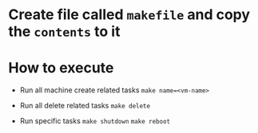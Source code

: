# Create file called `makefile` and copy the `contents` to it

# How to execute

* Run all machine create related tasks
  `make name=<vm-name>`

* Run all delete related tasks
  `make delete`

* Run specific tasks
  `make shutdown` 
  `make reboot`
